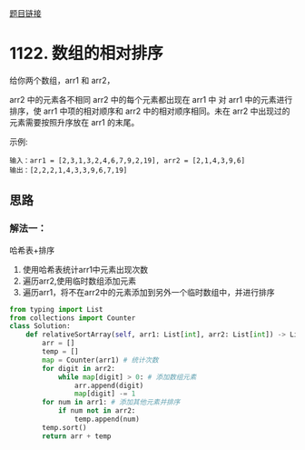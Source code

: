 [题目链接](https://leetcode-cn.com/problems/relative-sort-array/)
# 1122. 数组的相对排序
给你两个数组，arr1 和 arr2，

arr2 中的元素各不相同
arr2 中的每个元素都出现在 arr1 中
对 arr1 中的元素进行排序，使 arr1 中项的相对顺序和 arr2 中的相对顺序相同。未在 arr2 中出现过的元素需要按照升序放在 arr1 的末尾。

示例:
```
输入：arr1 = [2,3,1,3,2,4,6,7,9,2,19], arr2 = [2,1,4,3,9,6]
输出：[2,2,2,1,4,3,3,9,6,7,19]
```

## 思路

### 解法一：
哈希表+排序
1. 使用哈希表统计arr1中元素出现次数
2. 遍历arr2,使用临时数组添加元素
3. 遍历arr1，将不在arr2中的元素添加到另外一个临时数组中，并进行排序
```python
from typing import List
from collections import Counter
class Solution:
    def relativeSortArray(self, arr1: List[int], arr2: List[int]) -> List[int]:
        arr = []
        temp = []
        map = Counter(arr1) # 统计次数
        for digit in arr2:
            while map[digit] > 0: # 添加数组元素
                arr.append(digit) 
                map[digit] -= 1
        for num in arr1: # 添加其他元素并排序
            if num not in arr2:
                temp.append(num)
        temp.sort()
        return arr + temp
```
